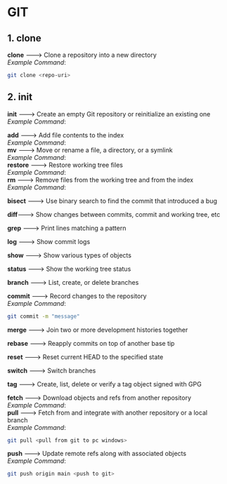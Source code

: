 # GIT  
## 1. clone  
**clone** --->  Clone a repository into a new directory  
*Example Command*:  
```sh
git clone <repo-uri>
```
## 2. init
**init**   --->   Create an empty Git repository or reinitialize an existing one   
*Example Command*:  

   **add**  --->    Add file contents to the index  
   *Example Command*:   
   **mv**   --->    Move or rename a file, a directory, or a symlink  
   *Example Command*:  
  **restore** --->  Restore working tree files  
  *Example Command*:  
  **rm**     --->  Remove files from the working tree and from the index  
  *Example Command*:  


   **bisect**  --->  Use binary search to find the commit that introduced a bug    

  **diff**--->  Show changes between commits, commit and working tree, etc   

   **grep**     --->   Print lines matching a pattern  

   **log**     --->    Show commit logs   

   **show**   --->    Show various types of objects   

   **status**  --->   Show the working tree status   

  
   **branch**   --->   List, create, or delete branches  

   **commit**   --->   Record changes to the repository  
*Example Command*:  
```sh
git commit -m "message"
```
   **merge**   --->    Join two or more development histories together  

   **rebase**   --->   Reapply commits on top of another base tip   

   **reset**   --->    Reset current HEAD to the specified state  

   **switch**   --->   Switch branches  

   **tag**      --->   Create, list, delete or verify a tag object signed with GPG   


   **fetch**   --->    Download objects and refs from another repository  
*Example Command*:  
   **pull**    --->    Fetch from and integrate with another repository or a local branch   
*Example Command*:  
```sh
git pull <pull from git to pc windows>
```
   **push**    --->    Update remote refs along with associated objects  
*Example Command*:  
```sh
git push origin main <push to git>
```

